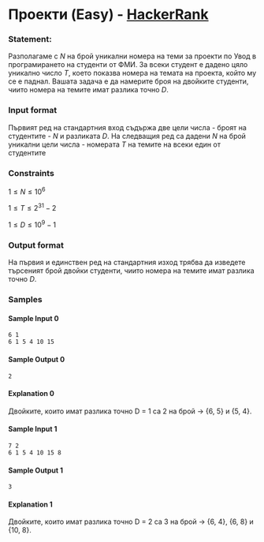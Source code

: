# Проекти (Easy) - [HackerRank](<https://www.hackerrank.com/contests/sda-hw-3-2023/challenges/-8>)


### Statement:

Разполагаме с $N$ на брой уникални номера на теми за проекти по Увод в програмирането на студенти от ФМИ. За всеки студент е дадено цяло уникално число $T$, което показва номера на темата на проекта, който му се е паднал.  Вашата задача е да намерите броя на двойките студенти, чиито номера на темите имат разлика точно $D$.


### Input format

Първият ред на стандартния вход съдържа две цели числа - броят на студентите - $N$ и разликата $D$. На следващия ред са дадени $N$ на брой уникални цели числа - номерата $T$ на темите на всеки един от студентите


### Constraints


$1 \le N \le 10^6$ 

$1 \le T \le 2^{31} - 2$

$1 \le D \le 10^9 - 1$


### Output format

На първия и единствен ред на стандартния изход трябва да изведете търсеният брой двойки  студенти, чиито номера на темите имат разлика точно $D$.

### Samples

#### Sample Input 0
```
6 1
6 1 5 4 10 15
```

#### Sample Output 0
```
2
```

#### Explanation 0
Двойките, които имат разлика точно D = 1 са 2 на брой -&gt; {6, 5} и {5, 4}. 

#### Sample Input 1
```
7 2
6 1 5 4 10 15 8
```

#### Sample Output 1
```
3
```

#### Explanation 1
Двойките, които имат разлика точно D = 2 са 3 на брой -&gt; {6, 4}, {6, 8} и {10, 8}.
